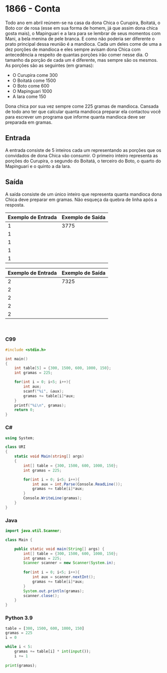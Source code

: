 # 1866 - Conta

Todo ano em abril reúnem-se na casa da dona Chica o Curupira, Boitatá, o Boto cor de rosa (esse em sua forma de homem, já que assim dona chica gosta mais), o Mapinguari e a Iara para se lembrar de seus momentos com Mani, a bela menina de pele branca. E como não poderia ser diferente o prato principal dessa reunião é a mandioca. Cada um deles come de uma a dez porções de mandioca e eles sempre avisam dona Chica com antecedência a respeito de quantas porções irão comer nesse dia. O tamanho da porção de cada um é diferente, mas sempre são os mesmos. As porções são as seguintes (em gramas):

- O Curupira come 300
- O Boitatá come 1500
- O Boto come 600
- O Mapinguari 1000
- A Iara come 150

Dona chica por sua vez sempre come 225 gramas de mandioca. Cansada de todo ano ter que calcular quanta mandioca preparar ela contactou você para escrever um programa que informe quanta mandioca deve ser preparada em gramas.

## Entrada

A entrada consiste de 5 inteiros cada um representando as porções que os convidados de dona Chica vão consumir. O primeiro inteiro representa as porções do Curupira, o segundo do Boitatá, o terceiro do Boto, o quarto do Mapinguari e o quinto a da Iara.

## Saída

A saída consiste de um único inteiro que representa quanta mandioca dona Chica deve preparar em gramas. Não esqueça da quebra de linha após a resposta.

| Exemplo de Entrada | Exemplo de Saída |
| ------------------ | ---------------- |
| 1                  | 3775             |
| 1                  |                  |
| 1                  |                  |
| 1                  |                  |
| 1                  |                  |

| Exemplo de Entrada | Exemplo de Saída |
| ------------------ | ---------------- |
| 2                  | 7325             |
| 2                  |                  |
| 2                  |                  |
| 2                  |                  |
| 2                  |                  |

&nbsp;

### C99

```c
#include <stdio.h>

int main()
{
    int table[5] = {300, 1500, 600, 1000, 150};
    int gramas = 225;

    for(int i = 0; i<5; i++){
        int aux;
        scanf("%i", &aux);
        gramas += table[i]*aux;
    }
    printf("%i\n", gramas);
    return 0;
}
```

### C#

```cs
using System;

class URI
{
    static void Main(string[] args)
    {
        int[] table = {300, 1500, 600, 1000, 150};
        int gramas = 225;

        for(int i = 0; i<5; i++){
            int aux = int.Parse(Console.ReadLine());
            gramas += table[i]*aux;
        }
        Console.WriteLine(gramas);
    }
}
```

### Java

```java
import java.util.Scanner;

class Main {

    public static void main(String[] args) {
        int[] table = {300, 1500, 600, 1000, 150};
        int gramas = 225;
        Scanner scanner = new Scanner(System.in);
        
        for(int i = 0; i<5; i++){
            int aux = scanner.nextInt();
            gramas += table[i]*aux;
        }
        System.out.println(gramas);
        scanner.close();
    }
}
```

### Python 3.9

```py
table = [300, 1500, 600, 1000, 150]
gramas = 225
i = 0

while i < 5:
    gramas += table[i] * int(input());
    i += 1
    
print(gramas);

```
